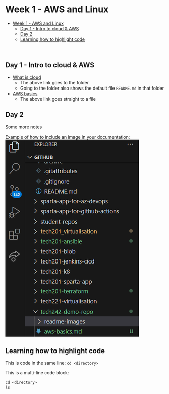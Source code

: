 # Week 1 - AWS and Linux

- [Week 1 - AWS and Linux](#week-1---aws-and-linux)
  - [Day 1 - Intro to cloud \& AWS](#day-1---intro-to-cloud--aws)
  - [Day 2](#day-2)
  - [Learning how to highlight code](#learning-how-to-highlight-code)

<br>

## Day 1 - Intro to cloud & AWS

- [What is cloud](what-is-cloud)
  - The above link goes to the folder
  - Going to the folder also shows the default file `README.md` in that folder
- [AWS basics](aws-basics/README.md)
  - The above link goes straight to a file

## Day 2

Some more notes

Example of how to include an image in your documentation:<br>
![screenshot-vscode-files-and-folders](readme-images/screenshot-vscode-files-and-folders.png)


## Learning how to highlight code

This is code in the same line: `cd <directory>`

This is a multi-line code block: 
```
cd <directory>
ls
```